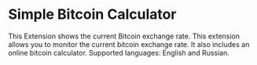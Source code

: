 # Simple Bitcoin Calculator
This Extension shows the current Bitcoin exchange rate.  This extension allows you to monitor the current bitcoin exchange rate. It also includes an online bitcoin calculator. Supported languages: English and Russian.
